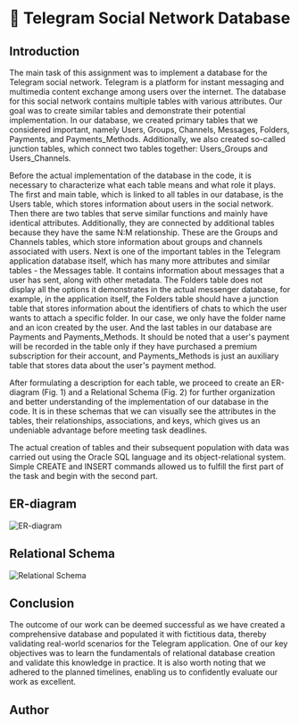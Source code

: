 # 📁 Telegram Social Network Database

## Introduction 
The main task of this assignment was to implement a database for the Telegram social network. Telegram is a platform for instant messaging and multimedia content exchange among users over the internet. The database for this social network contains multiple tables with various attributes. Our goal was to create similar tables and demonstrate their potential implementation. In our database, we created primary tables that we considered important, namely Users, Groups, Channels, Messages, Folders, Payments, and Payments_Methods. Additionally, we also created so-called junction tables, which connect two tables together: Users_Groups and Users_Channels.

Before the actual implementation of the database in the code, it is necessary to characterize what each table means and what role it plays. The first and main table, which is linked to all tables in our database, is the Users table, which stores information about users in the social network. Then there are two tables that serve similar functions and mainly have identical attributes. Additionally, they are connected by additional tables because they have the same N:M relationship. These are the Groups and Channels tables, which store information about groups and channels associated with users. Next is one of the important tables in the Telegram application database itself, which has many more attributes and similar tables - the Messages table. It contains information about messages that a user has sent, along with other metadata. The Folders table does not display all the options it demonstrates in the actual messenger database, for example, in the application itself, the Folders table should have a junction table that stores information about the identifiers of chats to which the user wants to attach a specific folder. In our case, we only have the folder name and an icon created by the user. And the last tables in our database are Payments and Payments_Methods. It should be noted that a user's payment will be recorded in the table only if they have purchased a premium subscription for their account, and Payments_Methods is just an auxiliary table that stores data about the user's payment method.

After formulating a description for each table, we proceed to create an ER-diagram (Fig. 1) and a Relational Schema (Fig. 2) for further organization and better understanding of the implementation of our database in the code. It is in these schemas that we can visually see the attributes in the tables, their relationships, associations, and keys, which gives us an undeniable advantage before meeting task deadlines.

The actual creation of tables and their subsequent population with data was carried out using the Oracle SQL language and its object-relational system. Simple CREATE and INSERT commands allowed us to fulfill the first part of the task and begin with the second part.

## ER-diagram
![ER-diagram](dmytro-varich/Telegram-Social-Network-Database/Telegram_Social_Network_Database-ER-diagram.drawio.png)   

## Relational Schema
![Relational Schema](dmytro-varich/Telegram-Social-Network-Database/Telegram_Social_Network_Database-Relational-Schema.drawio.png)

## Conclusion
The outcome of our work can be deemed successful as we have created a comprehensive database and populated it with fictitious data, thereby validating real-world scenarios for the Telegram application. One of our key objectives was to learn the fundamentals of relational database creation and validate this knowledge in practice. It is also worth noting that we adhered to the planned timelines, enabling us to confidently evaluate our work as excellent.

## Author
